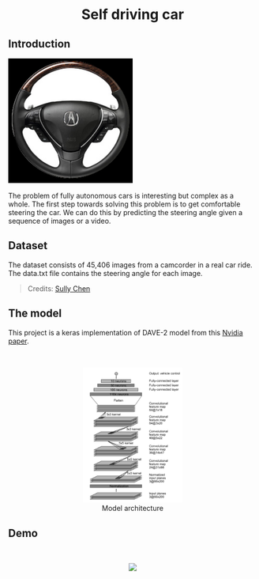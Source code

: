 <h1 align="center">Self driving car</h1>

## Introduction
  <img src="steering_wheel_image.jpg" width=50%/><br>

The problem of fully autonomous cars is interesting but complex as a whole. The first step towards solving this problem is to get comfortable steering the car. We can do this by predicting the steering angle given a sequence of images or a video.

## Dataset

The dataset consists of 45,406 images from a camcorder in a real car ride. The data.txt file contains the steering angle for each image.

> Credits: [Sully Chen](https://github.com/SullyChen/driving-datasets)

## The model

This project is a keras implementation of DAVE-2 model from this [Nvidia paper](https://arxiv.org/pdf/1604.07316.pdf).

<br>
<p align="center">
  <img src="dave2.png" width=40%/><br>
  Model architecture
</p>

## Demo
<br>
<p align="center"><img src="demo.gif" width=100%/></p>
